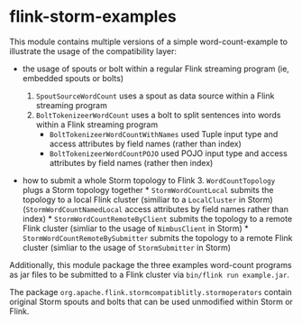 # flink-storm-examples

This module contains multiple versions of a simple word-count-example to illustrate the usage of the compatibility layer:
* the usage of spouts or bolt within a regular Flink streaming program (ie, embedded spouts or bolts)
   1. `SpoutSourceWordCount` uses a spout as data source within a Flink streaming program
   2. `BoltTokenizeerWordCount` uses a bolt to split sentences into words within a Flink streaming program
      * `BoltTokenizeerWordCountWithNames` used Tuple input type and access attributes by field names (rather than index)
      * `BoltTokenizeerWordCountPOJO` used POJO input type and access attributes by field names (rather then index)

* how to submit a whole Storm topology to Flink
   3. `WordCountTopology` plugs a Storm topology together
      * `StormWordCountLocal` submits the topology to a local Flink cluster (similiar to a `LocalCluster` in Storm)
        (`StormWordCountNamedLocal` access attributes by field names rather than index)
      * `StormWordCountRemoteByClient` submits the topology to a remote Flink cluster (simliar to the usage of `NimbusClient` in Storm)
      * `StormWordCountRemoteBySubmitter` submits the topology to a remote Flink cluster (simliar to the usage of `StormSubmitter` in Storm)

Additionally, this module package the three examples word-count programs as jar files to be submitted to a Flink cluster via `bin/flink run example.jar`.

The package `org.apache.flink.stormcompatiblitly.stormoperators` contain original Storm spouts and bolts that can be used unmodified within Storm or Flink.  
